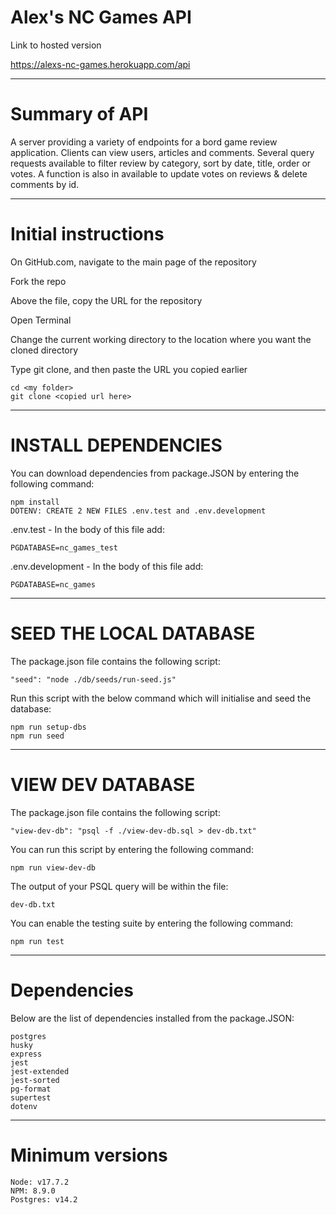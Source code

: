 # Alex's NC Games API



 Link to hosted version

https://alexs-nc-games.herokuapp.com/api

---
# Summary of API
A server providing a variety of endpoints for a bord game review application. Clients can view users, articles and comments. Several query requests available to filter review by category, sort by date, title, order or votes. A function is also in available to update votes on reviews & delete comments by id.

---
# Initial instructions


On GitHub.com, navigate to the main page of the repository

Fork the repo

Above the file, copy the URL for the repository

Open Terminal

Change the current working directory to the location where you want the cloned directory

Type git clone, and then paste the URL you copied earlier
```
cd <my folder>
git clone <copied url here>
```
---
# INSTALL DEPENDENCIES

You can download dependencies from package.JSON by entering the following command:
```
npm install
DOTENV: CREATE 2 NEW FILES .env.test and .env.development
```

.env.test - In the body of this file add:
```
PGDATABASE=nc_games_test
```
.env.development - In the body of this file add:
```
PGDATABASE=nc_games
```
---
# SEED THE LOCAL DATABASE

The package.json file contains the following script:
```
"seed": "node ./db/seeds/run-seed.js"
```
Run this script with the below command which will initialise and seed the database:
```
npm run setup-dbs
npm run seed
```
---
# VIEW DEV DATABASE

The package.json file contains the following script:
```
"view-dev-db": "psql -f ./view-dev-db.sql > dev-db.txt"
```
You can run this script by entering the following command:
```
npm run view-dev-db
```
The output of your PSQL query will be within the file:
```
dev-db.txt
```
You can enable the testing suite by entering the following command:
```
npm run test
```
---
# Dependencies
Below are the list of dependencies installed from the package.JSON:
```
postgres
husky
express
jest
jest-extended
jest-sorted
pg-format
supertest
dotenv
```
---
# Minimum versions
```
Node: v17.7.2
NPM: 8.9.0
Postgres: v14.2
```